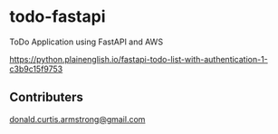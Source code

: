 # todo-fastapi
ToDo Application using FastAPI and AWS

https://python.plainenglish.io/fastapi-todo-list-with-authentication-1-c3b9c15f9753

## Contributers
[donald.curtis.armstrong\@gmail.com](mailto:donald.curtis.armstrong@gmail.com)


